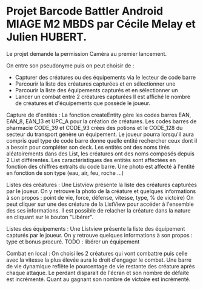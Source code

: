 # Projet Barcode Battler Android MIAGE M2 MBDS par Cécile Melay et Julien HUBERT.

Le projet demande la permission Caméra au premier lancement.

On entre son pseudonyme puis on peut choisir de : 
- Capturer des créatures ou des équipements via le lecteur de code barre
- Parcourir la liste des créatures capturées et en sélectionner une
- Parcourir la liste des équipements capturés et en sélectionner un
- Lancer un combat entre 2 créatures capturées
Il est affiché le nombre de créatures et d'équipements que possède le joueur.

Capture de d'entités :
La fonction createEntity gère les codes barres EAN, EAN_8, EAN_13 et UPC_A pour la création de créatures.
Les codes barres de pharmacie CODE_39 et CODE_93 crées des potions et le CODE_128 du secteur du transport génère un équipement.
Le joueur pourra lorsqu'il aura compris quel type de code barre donne quelle entité rechercher ceux dont il a besoin pour compléter son deck.
Les entités ont des noms tirés aléatoirements dans des List, les créatures ont des noms composés depuis 2 List différentes.
Les caractéristiques des entités sont affectées en fonction des chiffres extraits du code barre.
Une photo est affecté à l'entité en fonction de son type (eau, air, feu, roche ...)

Listes des créatures : 
Une Listview présente la liste des créatures capturées par le joueur. On y retrouve la photo de la créature et quelques informations à son propos : point de vie, force, défense, vitesse, type, % de victoire)
On peut cliquer sur une des créature de la ListView pour accéder à l'ensemble des ses informations. Il est possible de relacher la créature dans la nature en cliquant sur le bouton "Libérer".

Listes des équipements : 
Une Listview présente la liste des équipement capturés par le joueur. On y retrouve quelques informations à son propos : type et bonus procuré.
TODO : libérer un équipement

Combat en local :
On choisi les 2 créatures qui vont combattre puis celle avec la vitesse la plus élevée aura le droit d'engager le combat. Une barre de vie dynamique reflète le pourcentage de vie restante des créature après chaque attaque.
Le perdant disparait de l'écran et son nombre de défaite est incrémenté. Quant au gagnant son nombre de victoire est incrémenté.
